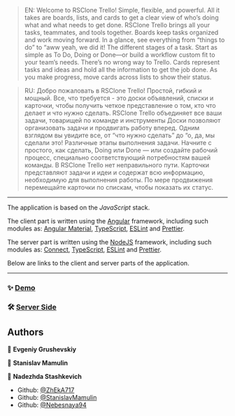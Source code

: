 > EN: Welcome to RSClone Trello! Simple, flexible, and powerful. All it takes are boards, lists, and cards to get a clear view of who’s doing what and what needs to get done. RSClone Trello brings all your tasks, teammates, and tools together. Boards keep tasks organized and work moving forward. In a glance, see everything from “things to do” to “aww yeah, we did it! The different stages of a task. Start as simple as To Do, Doing or Done—or build a workflow custom fit to your team’s needs. There’s no wrong way to Trello. Cards represent tasks and ideas and hold all the information to get the job done. As you make progress, move cards across lists to show their status.

> RU: Добро пожаловать в RSClone Trello! Простой, гибкий и мощный. Все, что требуется - это доски объявлений, списки и карточки, чтобы получить четкое представление о том, кто что делает и что нужно сделать. RSClone Trello объединяет все ваши задачи, товарищей по команде и инструменты Доски позволяют организовать задачи и продвигать работу вперед. Одним взглядом вы увидите все, от “что нужно сделать” до “о, да, мы сделали это! Различные этапы выполнения задачи. Начните с простого, как сделать, Doing или Done — или создайте рабочий процесс, специально соответствующий потребностям вашей команды. В RSClone Trello нет неправильного пути. Карточки представляют задачи и идеи и содержат всю информацию, необходимую для выполнения работы. По мере продвижения перемещайте карточки по спискам, чтобы показать их статус.

---
The application is based on the *JavaScript* stack.

The client part is written using the [Angular](https://angular.io/) framework, including such modules as: [Angular Material](https://material.angular.io/), [TypeScript](https://www.typescriptlang.org/), [ESLint](https://eslint.org/) and [Prettier](https://prettier.io/).

The server part is written using the [NodeJS](https://nodejs.org/) framework, including such modules as: [Connect](https://github.com/senchalabs/connect), [TypeScript](https://www.typescriptlang.org/), [ESLint](https://eslint.org/) and [ Prettier](https://prettier.io/).

Below are links to the client and server parts of the application.

---

### ✨ [Demo](https://rsclone-trello.netlify.app/main)

### 🛠 [Server Side](https://github.com/ZhEkA717/server-for-trello/blob/develop/README.md)

## Authors

👤 **Evgeniy Grushevskiy**

👤 **Stanislav Mamulin**

👤 **Nadezhda Stashkevich**

* Github: [@ZhEkA717](https://github.com/ZhEkA717)
* Github: [@StanislavMamulin](https://github.com/StanislavMamulin)
* Github: [@Nebesnaya94](https://github.com/Nebesnaya94)
